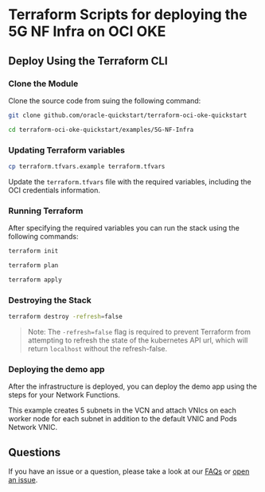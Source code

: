 # Terraform Scripts for deploying the 5G NF Infra on OCI OKE

## Deploy Using the Terraform CLI

### Clone the Module

Clone the source code from suing the following command:

```bash
git clone github.com/oracle-quickstart/terraform-oci-oke-quickstart
```

```bash
cd terraform-oci-oke-quickstart/examples/5G-NF-Infra
```

### Updating Terraform variables

```bash
cp terraform.tfvars.example terraform.tfvars
```

Update the `terraform.tfvars` file with the required variables, including the OCI credentials information.

### Running Terraform

After specifying the required variables you can run the stack using the following commands:

```bash
terraform init
```

```bash
terraform plan
```

```bash
terraform apply
```

### Destroying the Stack

```bash
terraform destroy -refresh=false
```

> Note: The `-refresh=false` flag is required to prevent Terraform from attempting to refresh the state of the kubernetes API url, which will return `localhost` without the refresh-false.

### Deploying the demo app

After the infrastructure is deployed, you can deploy the demo app using the steps for your Network Functions.

This example creates 5 subnets in the VCN and attach VNIcs on each worker node for each subnet in addition to the default VNIC and Pods Network VNIC.

## Questions

If you have an issue or a question, please take a look at our [FAQs](../FAQs.md) or [open an issue](https://github.com/oracle-quickstart/terraform-oci-oke-quickstart/issues/new).
